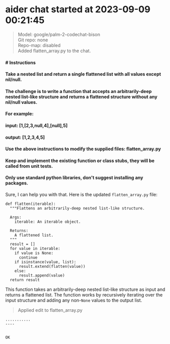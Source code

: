 
# aider chat started at 2023-09-09 00:21:45

> Model: google/palm-2-codechat-bison  
> Git repo: none  
> Repo-map: disabled  
> Added flatten_array.py to the chat.  

#### # Instructions  
####   
#### Take a nested list and return a single flattened list with all values except nil/null.  
####   
#### The challenge is to write a function that accepts an arbitrarily-deep nested list-like structure and returns a flattened structure without any nil/null values.  
####   
#### For example:  
####   
#### input: [1,[2,3,null,4],[null],5]  
####   
#### output: [1,2,3,4,5]  
####   
#### ####  
####   
#### Use the above instructions to modify the supplied files: flatten_array.py  
#### Keep and implement the existing function or class stubs, they will be called from unit tests.  
#### Only use standard python libraries, don't suggest installing any packages.  

Sure, I can help you with that. Here is the updated `flatten_array.py` file:

```
def flatten(iterable):
  """Flattens an arbitrarily-deep nested list-like structure.

  Args:
    iterable: An iterable object.

  Returns:
    A flattened list.
  """
  result = []
  for value in iterable:
    if value is None:
      continue
    if isinstance(value, list):
      result.extend(flatten(value))
    else:
      result.append(value)
  return result
```

This function takes an arbitrarily-deep nested list-like structure as input and returns a flattened list. The function works by recursively iterating over the input structure and adding any non-`None` values to the output list.

> Applied edit to flatten_array.py  
```
...........
----


OK

```